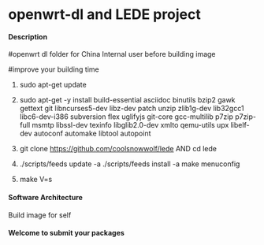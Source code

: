 # openwrt-dl and LEDE project

#### Description
#openwrt dl folder for China Internal user before building image

#improve your building time

1. sudo apt-get update

2. sudo apt-get -y install build-essential asciidoc binutils bzip2 gawk gettext git libncurses5-dev libz-dev patch unzip zlib1g-dev lib32gcc1 libc6-dev-i386 subversion flex uglifyjs git-core gcc-multilib p7zip p7zip-full msmtp libssl-dev texinfo libglib2.0-dev xmlto qemu-utils upx libelf-dev autoconf automake libtool autopoint

3. git clone https://github.com/coolsnowwolf/lede AND cd lede

4. ./scripts/feeds update -a 
   ./scripts/feeds install -a
   make menuconfig
 
5. make V=s

#### Software Architecture
Build image for self

#### Welcome to submit your packages
